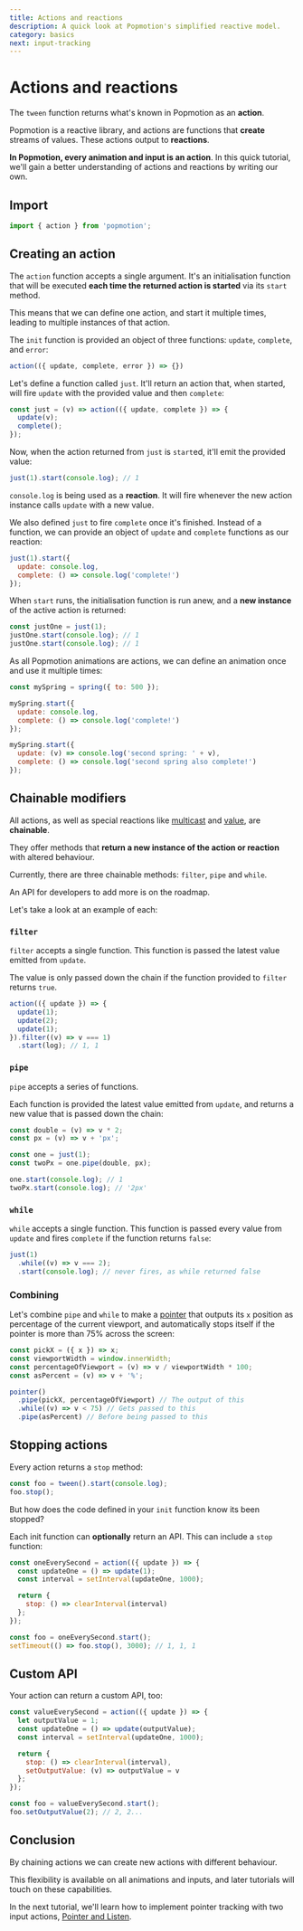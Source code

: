 ```yaml
---
title: Actions and reactions
description: A quick look at Popmotion's simplified reactive model.
category: basics
next: input-tracking
---
```


# Actions and reactions

The `tween` function returns what's known in Popmotion as an **action**.

Popmotion is a reactive library, and actions are functions that **create** streams of values. These actions output to **reactions**.

**In Popmotion, every animation and input is an action**. In this quick tutorial, we'll gain a better understanding of actions and reactions by writing our own.

## Import

```javascript 
import { action } from 'popmotion';
```

## Creating an action

The `action` function accepts a single argument. It's an initialisation function that will be executed **each time the returned action is started** via its `start` method.

This means that we can define one action, and start it multiple times, leading to multiple instances of that action.

The `init` function is provided an object of three functions: `update`, `complete`, and `error`:

```javascript
action(({ update, complete, error }) => {})
```

Let's define a function called `just`. It'll return an action that, when started, will fire `update` with the provided value and then `complete`:

```javascript
const just = (v) => action(({ update, complete }) => {
  update(v);
  complete();
});
```

Now, when the action returned from `just` is `start`ed, it'll emit the provided value:

```javascript
just(1).start(console.log); // 1
```

`console.log` is being used as a **reaction**. It will fire whenever the new action instance calls `update` with a new value.

We also defined `just` to fire `complete` once it's finished. Instead of a function, we can provide an object of `update` and `complete` functions as our reaction:

```javascript
just(1).start({
  update: console.log,
  complete: () => console.log('complete!')
});
```

When `start` runs, the initialisation function is run anew, and a **new instance** of the active action is returned:

```javascript
const justOne = just(1);
justOne.start(console.log); // 1
justOne.start(console.log); // 1
```

As all Popmotion animations are actions, we can define an animation once and use it multiple times:

```javascript
const mySpring = spring({ to: 500 });

mySpring.start({
  update: console.log,
  complete: () => console.log('complete!')
});

mySpring.start({
  update: (v) => console.log('second spring: ' + v),
  complete: () => console.log('second spring also complete!')
});
```

## Chainable modifiers

All actions, as well as special reactions like [multicast](/api/multicast) and [value](/api/value), are **chainable**.

They offer methods that **return a new instance of the action or reaction** with altered behaviour.

Currently, there are three chainable methods: `filter`, `pipe` and `while`.

An API for developers to add more is on the roadmap.

Let's take a look at an example of each:

### `filter`

`filter` accepts a single function. This function is passed the latest value emitted from `update`.

The value is only passed down the chain if the function provided to `filter` returns `true`.

```javascript
action(({ update }) => {
  update(1);
  update(2);
  update(1);
}).filter((v) => v === 1)
  .start(log); // 1, 1
```

### `pipe`

`pipe` accepts a series of functions.

Each function is provided the latest value emitted from `update`, and returns a new value that is passed down the chain:

```javascript
const double = (v) => v * 2;
const px = (v) => v + 'px';

const one = just(1);
const twoPx = one.pipe(double, px);

one.start(console.log); // 1
twoPx.start(console.log); // '2px'
```

### `while`

`while` accepts a single function. This function is passed every value from `update` and fires `complete` if the function returns `false`:

```javascript
just(1)
  .while((v) => v === 2);
  .start(console.log); // never fires, as while returned false
```

### Combining

Let's combine `pipe` and `while` to make a [pointer](/api/pointer) that outputs its `x` position as percentage of the current viewport, and automatically stops itself if the pointer is more than 75% across the screen:

```javascript
const pickX = ({ x }) => x;
const viewportWidth = window.innerWidth;
const percentageOfViewport = (v) => v / viewportWidth * 100;
const asPercent = (v) => v + '%';

pointer()
  .pipe(pickX, percentageOfViewport) // The output of this
  .while((v) => v < 75) // Gets passed to this
  .pipe(asPercent) // Before being passed to this
```

## Stopping actions

Every action returns a `stop` method:

```javascript
const foo = tween().start(console.log);
foo.stop();
```

But how does the code defined in your `init` function know its been stopped?

Each init function can **optionally** return an API. This can include a `stop` function:

```javascript
const oneEverySecond = action(({ update }) => {
  const updateOne = () => update(1);
  const interval = setInterval(updateOne, 1000);

  return {
    stop: () => clearInterval(interval)
  };
});

const foo = oneEverySecond.start();
setTimeout(() => foo.stop(), 3000); // 1, 1, 1
```

## Custom API

Your action can return a custom API, too:

```javascript
const valueEverySecond = action(({ update }) => {
  let outputValue = 1;
  const updateOne = () => update(outputValue);
  const interval = setInterval(updateOne, 1000);

  return {
    stop: () => clearInterval(interval),
    setOutputValue: (v) => outputValue = v
  };
});

const foo = valueEverySecond.start();
foo.setOutputValue(2); // 2, 2...
```

## Conclusion

By chaining actions we can create new actions with different behaviour.

This flexibility is available on all animations and inputs, and later tutorials will touch on these capabilities.

In the next tutorial, we'll learn how to implement pointer tracking with two input actions, [Pointer and Listen](/learn/input-tracking).
